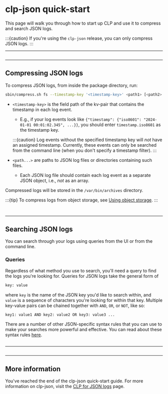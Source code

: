 # clp-json quick-start

This page will walk you through how to start up CLP and use it to compress and search JSON logs.

:::{caution}
If you're using the `clp-json` release, you can only compress JSON logs.
:::

---

```{include} ../../_shared/start-clp.md
```

---

## Compressing JSON logs

To compress JSON logs, from inside the package directory, run:

```bash
sbin/compress.sh fs --timestamp-key '<timestamp-key>' <path1> [<path2> ...]
```

* `<timestamp-key>` is the field path of the kv-pair that contains the timestamp in each log event.
    * E.g., if your log events look like
      `{"timestamp": {"iso8601": "2024-01-01 00:01:02.345", ...}}`, you should enter
      `timestamp.iso8601` as the timestamp key.

  :::{caution}
  Log events without the specified timestamp key will _not_ have an assigned timestamp. Currently,
  these events can only be searched from the command line (when you don't specify a timestamp
  filter).
  :::

* `<path...>` are paths to JSON log files or directories containing such files.
    * Each JSON log file should contain each log event as a separate JSON object,
      i.e., _not_ as an array.

Compressed logs will be stored in the `/var/bin/archives` directory.

:::{tip}
To compress logs from object storage, see
[Using object storage](../guides-using-object-storage/index).
:::

```{include} ../../_shared/sample-logs.md
```

```{include} ../../_shared/compression-stats.md
```

---

## Searching JSON logs

You can search through your logs using queries from the UI or from the command line.

### Queries

Regardless of what method you use to search, you'll need a query to find the logs you're looking for. Queries for JSON logs take the general form of

```bash
key: value
```

where `key` is the name of the JSON key you'd like to search within, and `value` is a sequence of characters you're looking for within that key. Multiple key-value pairs can be chained together with `AND`, `OR`, or `NOT`, like so:

```bash
key1: value1 AND key2: value2 OR key3: value3 ...
```

There are a number of other JSON-specific syntax rules that you can use to make your searches more powerful and effective. You can read about these syntax rules [here](../reference-json-search-syntax).

```{include} ../../_shared/search-options.md
```

---

```{include} ../../_shared/stop-clp.md
```

---

## More information

You've reached the end of the clp-json quick-start guide. For more information on clp-json, visit the [CLP for JSON logs](../core-clp-s) page.
